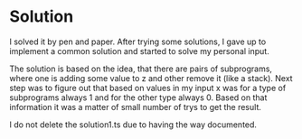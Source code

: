 # Solution 

I solved it by pen and paper. After trying some solutions, I gave up to implement a common solution and started to solve my personal input.

The solution is based on the idea, that there are pairs of subprograms, where one is adding some value to z and other remove it (like a stack). 
Next step was to figure out that based on values in my input x was for a type of subprograms always 1 and for the other type always 0. Based on that information it was a matter of small number of trys to get the result.

I do not delete the solution1.ts due to having the way documented.